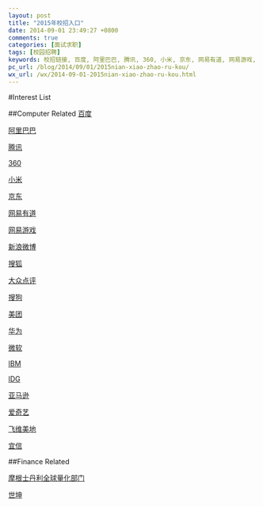 ```yaml
---
layout: post
title: "2015年校招入口"
date: 2014-09-01 23:49:27 +0800
comments: true
categories: [面试求职]
tags: [校园招聘]
keywords: 校招链接, 百度, 阿里巴巴, 腾讯, 360, 小米, 京东, 网易有道, 网易游戏, 新浪微博, 搜狐, 大众点评, 搜狗, 美团, 华为, 微软, IBM, IDG, 亚马逊, 爱奇艺, 飞维美地, 宜信
pc_url: /blog/2014/09/01/2015nian-xiao-zhao-ru-kou/
wx_url: /wx/2014-09-01-2015nian-xiao-zhao-ru-kou.html
---
```


<!-- excerpt start -->

#Interest List

##Computer Related
[百度](http://talent.baidu.com/baidu/web/templet1000/index/corpwebPosition1000baidu!getPostListByConditionBaidu?positionType=0&brandCode=1&useForm=0&recruitType=1&request_locale=zh_CN)

[阿里巴巴](http://campus.alibaba.com/index.htm)

[腾讯](http://join.qq.com/)

[360](http://360.zhiye.com/zpdetail/560001262)

[小米](http://hr.xiaomi.com/user/resume)

[京东](http://www.dajie.com/corp/1005750/custom/campus/outerLink/26560894)

[网易有道](http://campus.youdao.com/campus/post_list.php?t1=campus)

[网易游戏](http://game.campus.163.com/)

[新浪微博](http://www.hotjob.cn/wt/sina/web/templet1000/index/corpwebPosition1000sina!getPostListByCondition?positionType=0&brandCode=1&useForm=0&recruitType=1&showComp=true&urlCorpEdition=null&operational=D28977237630A659C96DE14A5560C16A73AEF91683DCD19467A5A42F190422AF112707A59F14B926BC3E5DEB86BD4C85EEC3CF644D58CF9DE37FE924995A8EF706808FC2E27ACB42CC43C5E1CF97C10E7DAB212D459955EECF690AE889A2A346D7EAE896601F0B27046BFE007E94869EC33B7F9E5E5DD3B813365609223FDAC148FAC99C32F7DBDAF52A5EA0525AE56ABC349E2123F95B4261272A09DD89AE8B3E693A75666D12221CABFE777C5EE8196D1AEE5BF1E6E4E0F6EE1446BE21ADD8)

[搜狐](http://www.sohucampus.com/sohu/index)

[大众点评](http://campus.dianping.com/#!/resume)

[搜狗](http://campus.sogou.com/?show.page/achieve)

[美团](http://www.hotjob.cn/wt/meituan/web/index)

[华为](http://career.huawei.com/recruitment/portal_index.html)

[微软](http://www.joinms.com/index.html)

[IBM](http://campus.51job.com/ibmcampus/)

[IDG](http://campus.idgvc.ourats.com/about-us/recruit-process)

[亚马逊](http://www.dajie.com/corp/1010142/)

[爱奇艺](http://campus.iqiyi.com/html/campus1.html)

[飞维美地](http://campus.chinahr.com/2015/pages/feiweimd/jobs.asp)

[宜信](http://cbdic.creditease.cn/jobs.html)

##Finance Related

[摩根士丹利全球量化部门]()

[世坤](http://www.worldquant.com/join-the-team/careers/?region=int)

<!-- excerpt end -->